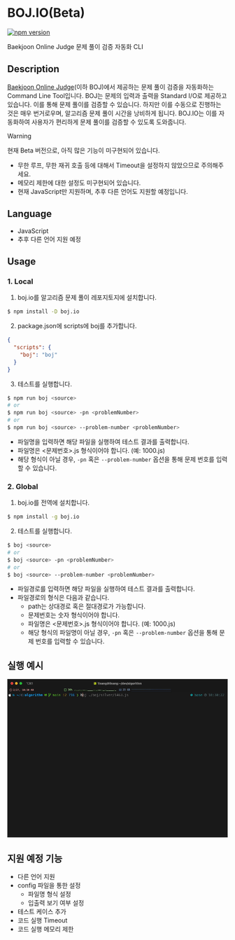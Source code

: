 # BOJ.IO(Beta)

[![npm version](https://badge.fury.io/js/boj.io.svg)](https://badge.fury.io/js/boj.io)

Baekjoon Online Judge 문제 풀이 검증 자동화 CLI

## Description
[Baekjoon Online Judge](https://www.acmicpc.net/)(이하 BOJ)에서 제공하는 문제 풀이 검증을 자동화하는 Command Line Tool입니다.
BOJ는 문제의 입력과 출력을 Standard I/O로 제공하고 있습니다. 이를 통해 문제 풀이를 검증할 수 있습니다. 
하지만 이를 수동으로 진행하는 것은 매우 번거로우며, 알고리즘 문제 풀이 시간을 낭비하게 됩니다. 
BOJ.IO는 이를 자동화하여 사용자가 편리하게 문제 풀이를 검증할 수 있도록 도와줍니다.

> [!WARNING]  
> 현재 Beta 버전으로, 아직 많은 기능이 미구현되어 있습니다.
> - 무한 루프, 무한 재귀 호출 등에 대해서 Timeout을 설정하지 않았으므로 주의해주세요.
> - 메모리 제한에 대한 설정도 미구현되어 있습니다.
> - 현재 JavaScript만 지원하며, 추후 다른 언어도 지원할 예정입니다.

## Language
- JavaScript
- 추후 다른 언어 지원 예정

## Usage

### 1. Local
1. boj.io를 알고리즘 문제 풀이 레포지토지에 설치합니다.
```sh
$ npm install -D boj.io
```

2. package.json에 scripts에 boj를 추가합니다.
```json
{
  "scripts": {
    "boj": "boj"
  }
}
```

3. 테스트를 실행합니다.
```sh
$ npm run boj <source>
# or
$ npm run boj <source> -pn <problemNumber>
# or
$ npm run boj <source> --problem-number <problemNumber>
```
- 파일명을 입력하면 해당 파일을 실행하여 테스트 결과를 출력합니다.
- 파일명은 <문제번호>.js 형식이어야 합니다. (예: 1000.js)
- 해당 형식이 아닐 경우, `-pn` 혹은 `--problem-number` 옵션을 통해 문제 번호를 입력할 수 있습니다.

### 2. Global
1. boj.io를 전역에 설치합니다.
```sh
$ npm install -g boj.io
```

2. 테스트를 실행합니다.
```sh
$ boj <source>
# or
$ boj <source> -pn <problemNumber>
# or
$ boj <source> --problem-number <problemNumber>
```
- 파일경로를 입력하면 해당 파일을 실행하여 테스트 결과를 출력합니다.
- 파일경로의 형식은 다음과 같습니다.
  - path는 상대경로 혹은 절대경로가 가능합니다.
  - 문제번호는 숫자 형식이어야 합니다.
  - 파일명은 <문제번호>.js 형식이어야 합니다. (예: 1000.js)
  - 해당 형식의 파일명이 아닐 경우, `-pn` 혹은 `--problem-number` 옵션을 통해 문제 번호를 입력할 수 있습니다.
  
## 실행 예시
![execution](./assets/execution.gif)


## 지원 예정 기능
- 다른 언어 지원
- config 파일을 통한 설정
  - 파일명 형식 설정
  - 입출력 보기 여부 설정
- 테스트 케이스 추가
- 코드 실행 Timeout
- 코드 실행 메모리 제한